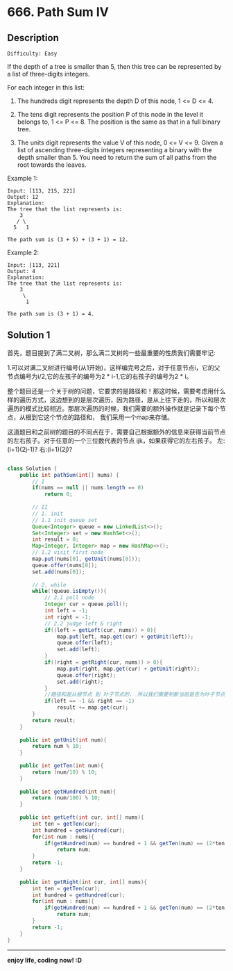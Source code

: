 # 666. Path Sum IV
## Description

```
Difficulty: Easy
```

If the depth of a tree is smaller than 5, then this tree can be represented by a list of three-digits integers.

For each integer in this list:

1. The hundreds digit represents the depth D of this node, 1 <= D <= 4.

2. The tens digit represents the position P of this node in the level it belongs to, 1 <= P <= 8. The position is the same as that in a full binary tree.

3. The units digit represents the value V of this node, 0 <= V <= 9.
Given a list of ascending three-digits integers representing a binary with the depth smaller than 5. You need to return the sum of all paths from the root towards the leaves.

Example 1:

	Input: [113, 215, 221]
	Output: 12
	Explanation: 
	The tree that the list represents is:
	    3
	   / \
	  5   1
	
	The path sum is (3 + 5) + (3 + 1) = 12.

Example 2:

	Input: [113, 221]
	Output: 4
	Explanation: 
	The tree that the list represents is: 
	    3
	     \
	      1
	
	The path sum is (3 + 1) = 4.
## Solution 1
  首先，题目提到了满二叉树，那么满二叉树的一些最重要的性质我们需要牢记:

1.可以对满二叉树进行编号(从1开始)，这样编完号之后，对于任意节点i，它的父节点编号为i/2,它的左孩子的编号为2 * i-1,它的右孩子的编号为2 * i。

整个题目还是一个关于树的问题，它要求的是路径和！那这时候，需要考虑用什么样的遍历方式，这边想到的是层次遍历，因为路径，是从上往下走的，所以和层次遍历的模式比较相近。那层次遍历的时候，我们需要的额外操作就是记录下每个节点，从根到它这个节点的路径和，
我们采用一个map来存储。

这道题目和之前树的题目的不同点在于，需要自己根据额外的信息来获得当前节点的左右孩子。对于任意的一个三位数代表的节点 ijk，如果获得它的左右孩子。
 左:(i+1)(2j-1)?
 右:(i+1)(2j)?

```java

class Solution {
    public int pathSum(int[] nums) {
        // I
        if(nums == null || nums.length == 0)
            return 0;
        
        // II
        // 1. init
        // 1.1 init queue set 
        Queue<Integer> queue = new LinkedList<>();
        Set<Integer> set = new HashSet<>();
        int result = 0;
        Map<Integer, Integer> map = new HashMap<>();
        // 1.2 visit first node
        map.put(nums[0], getUnit(nums[0]));
        queue.offer(nums[0]);
        set.add(nums[0]);
        
        // 2. while
        while(!queue.isEmpty()){
            // 2.1 poll node
            Integer cur = queue.poll();
            int left = -1;
            int right = -1;
            // 2.2 judge left & right
            if((left = getLeft(cur, nums)) > 0){
                map.put(left, map.get(cur) + getUnit(left));
                queue.offer(left);
                set.add(left);
            }
            if((right = getRight(cur, nums)) > 0){
                map.put(right, map.get(cur) + getUnit(right));
                queue.offer(right);
                set.add(right);
            }
            //路径和是从根节点 到 叶子节点的， 所以我们需要判断当前是否为叶子节点
            if(left == -1 && right == -1)
                result += map.get(cur);
        }
        return result;
    }
    
    public int getUnit(int num){
        return num % 10;
    }
    
    public int getTen(int num){
        return (num/10) % 10;
    }
    
    public int getHundred(int num){
        return (num/100) % 10;
    }
    
    public int getLeft(int cur, int[] nums){
        int ten = getTen(cur);
        int hundred = getHundred(cur);
        for(int num : nums){
            if(getHundred(num) == hundred + 1 && getTen(num) == (2*ten - 1))
                return num;
        }
        return -1;
    }
    
    public int getRight(int cur, int[] nums){
        int ten = getTen(cur);
        int hundred = getHundred(cur);
        for(int num : nums){
            if(getHundred(num) == hundred + 1 && getTen(num) == (2*ten))
                return num;
        }
        return -1;
    }
}
```

***

**enjoy life, coding now! :D**
